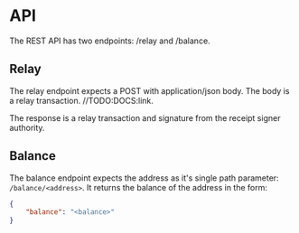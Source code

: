 # API

The REST API has two endpoints: /relay and /balance.

## Relay

The relay endpoint expects a POST with application/json body. The body is a relay transaction. //TODO:DOCS:link.

The response is a relay transaction and signature from the receipt signer authority.

## Balance

The balance endpoint expects the address as it's single path parameter: `/balance/<address>`. It returns the balance of the address in the form:
```json
{
    "balance": "<balance>"
}
```